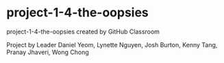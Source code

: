 # project-1-4-the-oopsies
project-1-4-the-oopsies created by GitHub Classroom

Project by Leader Daniel Yeom, Lynette Nguyen, Josh Burton, Kenny Tang, Pranay Jhaveri, Wong Chong
